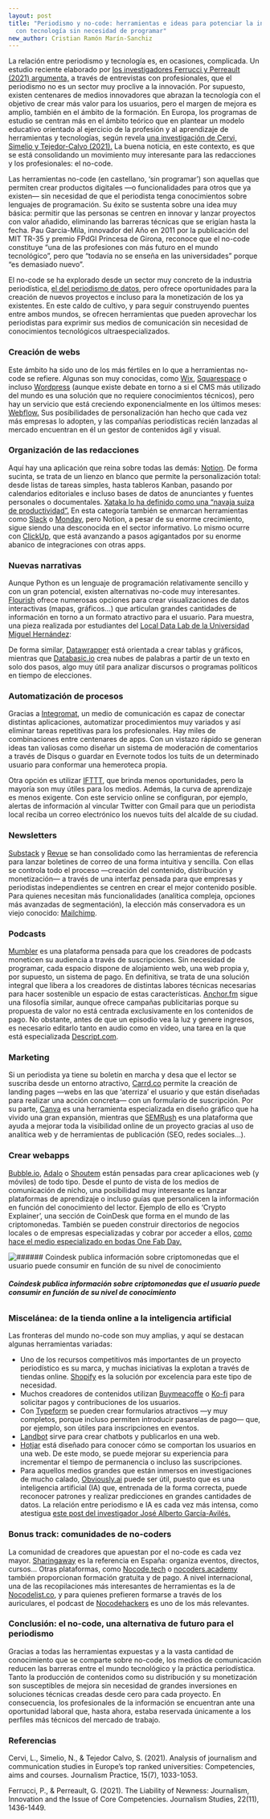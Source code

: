 ```yaml
---
layout: post
title: "Periodismo y no-code: herramientas e ideas para potenciar la información
  con tecnología sin necesidad de programar"
new_author: Cristian Ramón Marín-Sanchiz
---
```

La relación entre periodismo y tecnología es, en ocasiones, complicada. Un estudio reciente elaborado por [los investigadores Ferrucci y Perreault (2021) argumenta,](https://www.researchgate.net/profile/Gregory-Perreault/publication/354582196_The_Liability_of_Newness_Journalism_Innovation_and_the_Issue_of_Core_Competencies/links/614355d1b5bdf5148e28258e/The-Liability-of-Newness-Journalism-Innovation-and-the-Issue-of-Core-Competencies.pdf) a través de entrevistas con profesionales, que el periodismo no es un sector muy proclive a la innovación. Por supuesto, existen centenares de medios innovadores que abrazan la tecnología con el objetivo de crear más valor para los usuarios, pero el margen de mejora es amplio, también en el ámbito de la formación. En Europa, los programas de estudio se centran más en el ámbito teórico que en plantear un modelo educativo orientado al ejercicio de la profesión y al aprendizaje de herramientas y tecnologías, según revela [una investigación de Cervi, Simelio y Tejedor-Calvo (2021).](https://www.tandfonline.com/doi/abs/10.1080/17512786.2020.1762505) La buena noticia, en este contexto, es que se está consolidando un movimiento muy interesante para las redacciones y los profesionales: el no-code. 

Las herramientas no-code (en castellano, ‘sin programar’) son aquellas que permiten crear productos digitales ―o funcionalidades para otros que ya existen― sin necesidad de que el periodista tenga conocimientos sobre lenguajes de programación. Su éxito se sustenta sobre una idea muy básica: permitir que las personas se centren en innovar y lanzar proyectos con valor añadido, eliminando las barreras técnicas que se erigían hasta la fecha. Pau Garcia-Mila, innovador del Año en 2011 por la publicación del MIT TR-35 y premio FPdGI Princesa de Girona, reconoce que el no-code constituye “una de las profesiones con más futuro en el mundo tecnológico”, pero que “todavía no se enseña en las universidades” porque “es demasiado nuevo”. 

El no-code se ha explorado desde un sector muy concreto de la industria periodística, [el del periodismo de datos](https://whinesandroses.com/2020/08/29/isoj-no-code-data-journalism/), pero ofrece oportunidades para la creación de nuevos proyectos e incluso para la monetización de los ya existentes. En este caldo de cultivo, y para seguir construyendo puentes entre ambos mundos, se ofrecen herramientas que pueden aprovechar los periodistas para exprimir sus medios de comunicación sin necesidad de conocimientos tecnológicos ultraespecializados.

### Creación de webs

Este ámbito ha sido uno de los más fértiles en lo que a herramientas no-code se refiere. Algunas son muy conocidas, como [Wix](https://www.wix.com/), [Squarespace](https://es.squarespace.com/plantillas/navegar/tema/medios-y-podcasts/tipo/blog) o incluso [Wordpress](https://wordpress.org/) (aunque existe debate en torno a si el CMS más utilizado del mundo es una solución que no requiere conocimientos técnicos), pero hay un servicio que está creciendo exponencialmente en los últimos meses: [Webflow.](https://webflow.com/) Sus posibilidades de personalización han hecho que cada vez más empresas lo adopten, y las compañías periodísticas recién lanzadas al mercado encuentran en él un gestor de contenidos ágil y visual.

### Organización de las redacciones

Aquí hay una aplicación que reina sobre todas las demás: [Notion](https://www.notion.so/b1c963d0869e4905aba32107776ff71e?v=9945a53216984992ab79e2c4649f487f). De forma sucinta, se trata de un lienzo en blanco que permite la personalización total: desde listas de tareas simples, hasta tableros Kanban, pasando por calendarios editoriales e incluso bases de datos de anunciantes y fuentes personales o documentales. [Xataka lo ha definido como una “navaja suiza de productividad”.](https://www.xataka.com/aplicaciones/notion-asi-funciona-esta-navaja-suiza-productividad-personal-que-acaba-lanzar-plan-gratuito-casi-ilimitado) En esta categoría también se enmarcan herramientas como [Slack](https://slack.com/intl/es-es/) o [Monday](https://monday.com/lang/es/), pero Notion, a pesar de su enorme crecimiento, sigue siendo una desconocida en el sector informativo. Lo mismo ocurre con [ClickUp](https://clickup.com/), que está avanzando a pasos agigantados por su enorme abanico de integraciones con otras apps.

### Nuevas narrativas

Aunque Python es un lenguaje de programación relativamente sencillo y con un gran potencial, existen alternativas no-code muy interesantes. [Flourish](https://flourish.studio/) ofrece numerosas opciones para crear visualizaciones de datos interactivas (mapas, gráficos…) que articulan grandes cantidades de información en torno a un formato atractivo para el usuario. Para muestra, una pieza realizada por estudiantes del [Local Data Lab de la Universidad Miguel Hernández](https://localdatalab.umh.es/):

<div class="flourish-embed" data-src="visualisation/4688020"><script src="<https://public.flourish.studio/resources/embed.js>"></script></div>

De forma similar, [Datawrapper](https://www.datawrapper.de/) está orientada a crear tablas y gráficos, mientras que [Databasic.io](https://www.databasic.io/en/wordcounter/results/5ea9d61b44169001c0220a1d) crea nubes de palabras a partir de un texto en solo dos pasos, algo muy útil para analizar discursos o programas políticos en tiempo de elecciones.

### Automatización de procesos

Gracias a [Integromat](https://www.integromat.com/), un medio de comunicación es capaz de conectar distintas aplicaciones, automatizar procedimientos muy variados y así eliminar tareas repetitivas para los profesionales. Hay miles de combinaciones entre centenares de apps. Con un vistazo rápido se generan ideas tan valiosas como diseñar un sistema de moderación de comentarios a través de Disqus o guardar en Evernote todos los tuits de un determinado usuario para conformar una hemeroteca propia.

Otra opción es utilizar [IFTTT](https://ifttt.com/), que brinda menos oportunidades, pero la mayoría son muy útiles para los medios. Además, la curva de aprendizaje es menos exigente. Con este servicio online se configuran, por ejemplo, alertas de información al vincular Twitter con Gmail para que un periodista local reciba un correo electrónico los nuevos tuits del alcalde de su ciudad.

### Newsletters

[Substack](https://substack.com/) y [Revue](https://www.getrevue.co/) se han consolidado como las herramientas de referencia para lanzar boletines de correo de una forma intuitiva y sencilla. Con ellas se controla todo el proceso ―creación del contenido, distribución y monetización― a través de una interfaz pensada para que empresas y periodistas independientes se centren en crear el mejor contenido posible. Para quienes necesitan más funcionalidades (analítica compleja, opciones más avanzadas de segmentación), la elección más conservadora es un viejo conocido: [Mailchimp](https://mailchimp.com/es/). 

### Podcasts

[Mumbler](https://mumbler.io/es) es una plataforma pensada para que los creadores de podcasts moneticen su audiencia a través de suscripciones. Sin necesidad de programar, cada espacio dispone de alojamiento web, una web propia y, por supuesto, un sistema de pago. En definitiva, se trata de una solución integral que libera a los creadores de distintas labores técnicas necesarias para hacer sostenible un espacio de estas características. [Anchor.fm](https://anchor.fm/?ref=nocode) sigue una filosofía similar, aunque ofrece campañas publicitarias porque su propuesta de valor no está centrada exclusivamente en los contenidos de pago. No obstante, antes de que un episodio vea la luz y genere ingresos, es necesario editarlo tanto en audio como en vídeo, una tarea en la que está especializada [Descript.com](https://www.descript.com/).

### Marketing

Si un periodista ya tiene su boletín en marcha y desa que el lector se suscriba desde un entorno atractivo, [Carrd.co](https://carrd.co/) permite la creación de landing pages ―webs en las que ‘aterriza’ el usuario y que están diseñadas para realizar una acción concreta― con un formulario de suscripción. Por su parte, [Canva](https://www.canva.com/es_es/) es una herramienta especializada en diseño gráfico que ha vivido una gran expansión, mientras que [SEMRush](https://es.semrush.com/) es una plataforma que ayuda a mejorar toda la visibilidad online de un proyecto gracias al uso de analítica web y de herramientas de publicación (SEO, redes sociales…).

### Crear webapps

[Bubble.io](https://bubble.io/), [Adalo](https://www.adalo.com/) o [Shoutem](https://shoutem.com/) están pensadas para crear aplicaciones web (y móviles) de todo tipo. Desde el punto de vista de los medios de comunicación de nicho, una posibilidad muy interesante es lanzar plataformas de aprendizaje o incluso guías que personalicen la información en función del conocimiento del lector. Ejemplo de ello es ‘Crypto Explainer’, una sección de CoinDesk que forma en el mundo de las criptomonedas. También se pueden construir directorios de negocios locales o de empresas especializadas y cobrar por acceder a ellos, [como hace el medio especializado en bodas One Fab Day.](https://simonowens.substack.com/p/how-the-wedding-blog-one-fab-day)

![###### **Coindesk publica información sobre criptomonedas que el usuario puede consumir en función de su nivel de conocimiento**](https://lh5.googleusercontent.com/MLYAcxyOvwe6ubCKOzNZx1-QC-OySzQaCDN2FzfeJg3K8Sj0ojh7x8R-bsI0dkfD-bPBcZnMoEa84D3WrvK6SOE1CBQryaAwm0GXoj0rJ0ZwFjkaGQDxy3Yywm2Vnk3dsWVupKF8 "###### **Coindesk publica información sobre criptomonedas que el usuario puede consumir en función de su nivel de conocimiento**")

###### **Coindesk publica información sobre criptomonedas que el usuario puede consumir en función de su nivel de conocimiento**

### Miscelánea: de la tienda online a la inteligencia artificial

Las fronteras del mundo no-code son muy amplias, y aquí se destacan algunas herramientas variadas:

* Uno de los recursos competitivos más importantes de un proyecto periodístico es su marca, y muchas iniciativas la explotan a través de tiendas online. [Shopify](https://www.shopify.es/) es la solución por excelencia para este tipo de necesidad. 
* Muchos creadores de contenidos utilizan [Buymeacoffe](https://www.buymeacoffee.com/?ref=nocode) o [Ko-fi](https://ko-fi.com/?gclid=Cj0KCQiAhf2MBhDNARIsAKXU5GR0hM_QOXh6DYxAnXFgc35f-stTyM--YVXRohBkkVI0AuV9DKfNFk4aAjADEALw_wcB) para solicitar pagos y contribuciones de los usuarios.
* Con [Typeform](https://www.typeform.com/) se pueden crear formularios atractivos ―y muy completos, porque incluso permiten introducir pasarelas de pago― que, por ejemplo, son útiles para inscripciones en eventos.
* [Landbot](https://landbot.io/lp/chatbot-creator?utm_source=google_ads&utm_medium=cpc&utm_term=landbot&utm_campaign=UR_AllMarkets_G_S_B_Brand&gclid=Cj0KCQiAhf2MBhDNARIsAKXU5GSxohdmm-zPsxVgEo767QrGVGq0IN_LdCovcn2rDQl3sVR05B_yyvwaAhWnEALw_wcB) sirve para crear chatbots y publicarlos en una web.
* [Hotjar](https://www.hotjar.com/) está diseñado para conocer cómo se comportan los usuarios en una web. De este modo, se puede mejorar su experiencia para incrementar el tiempo de permanencia o incluso las suscripciones.
* Para aquellos medios grandes que están inmersos en investigaciones de mucho calado, [Obviously.ai](https://www.obviously.ai/) puede ser útil, puesto que es una inteligencia artificial (IA) que, entrenada de la forma correcta, puede reconocer patrones y realizar predicciones en grandes cantidades de datos. La relación entre periodismo e IA es cada vez más intensa, como atestigua [este post del investigador José Alberto García-Avilés.](https://mip.umh.es/blog/2021/11/24/recursos-para-utilizar-la-inteligencia-artificial-en-el-periodismo/)

### Bonus track: comunidades de no-coders

La comunidad de creadores que apuestan por el no-code es cada vez mayor. [Sharingaway](https://sharingaway.com/) es la referencia en España: organiza eventos, directos, cursos... Otras plataformas, como [Nocode.tech](https://es.nocode.tech/) o [nocoders.academy](https://www.nocoders.academy/) también proporcionan formación gratuita y de pago. A nivel internacional, una de las recopilaciones más interesantes de herramientas es la de [Nocodelist.co](https://nocodelist.co/), y para quienes prefieren formarse a través de los auriculares, el podcast de [Nocodehackers](https://www.nocodehackers.es/) es uno de los más relevantes.

### Conclusión: el no-code, una alternativa de futuro para el periodismo 

Gracias a todas las herramientas expuestas y a la vasta cantidad de conocimiento que se comparte sobre no-code, los medios de comunicación reducen las barreras entre el mundo tecnológico y la práctica periodística. Tanto la producción de contenidos como su distribución y su monetización son susceptibles de mejora sin necesidad de grandes inversiones en soluciones técnicas creadas desde cero para cada proyecto. En consecuencia, los profesionales de la información se encuentran ante una oportunidad laboral que, hasta ahora, estaba reservada únicamente a los perfiles más técnicos del mercado de trabajo.

### **Referencias**

Cervi, L., Simelio, N., & Tejedor Calvo, S. (2021). Analysis of journalism and communication studies in Europe’s top ranked universities: Competencies, aims and courses. Journalism Practice, 15(7), 1033-1053.

Ferrucci, P., & Perreault, G. (2021). The Liability of Newness: Journalism, Innovation and the Issue of Core Competencies. Journalism Studies, 22(11), 1436-1449.